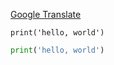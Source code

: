 [Google Translate](https://translate.google.co.jp/translate?hl=ja&sl=ja&tl=en&u=https%3A%2F%2Fgithub.com%2Ftaroyabuki%2Fprogramming%2Ftree%2Fmaster%2Ffig)

```
print('hello, world')
```

```python
print('hello, world')
```
